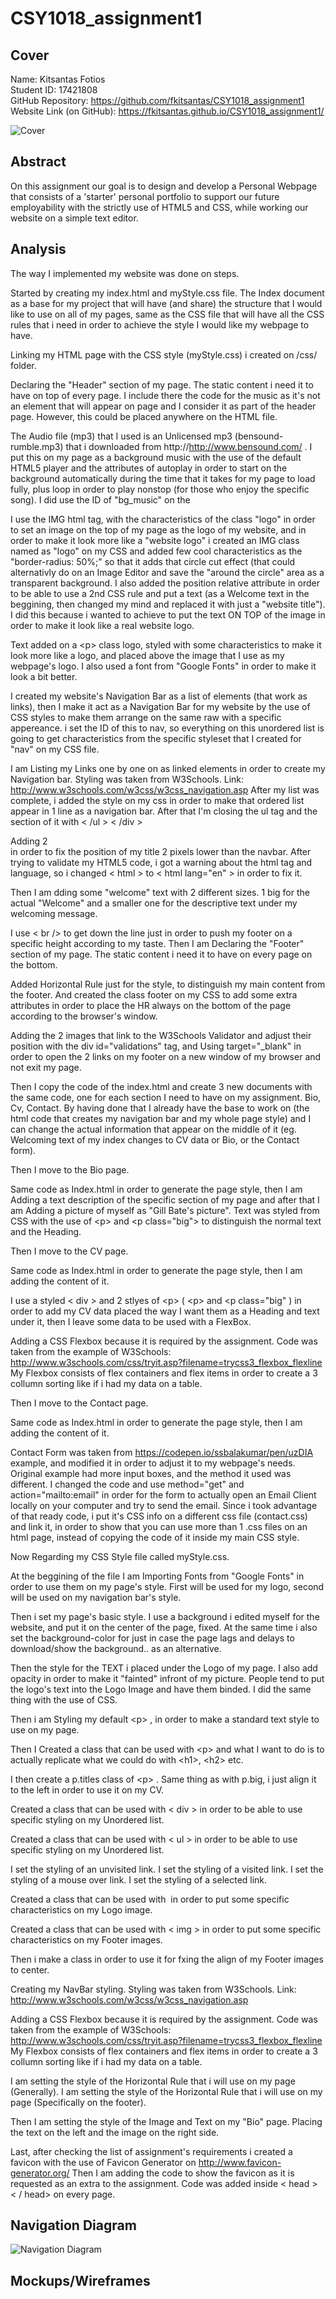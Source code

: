 # CSY1018_assignment1

## Cover 

Name: Kitsantas Fotios    
Student ID: 17421808    
GitHub Repository: https://github.com/fkitsantas/CSY1018_assignment1    
Website Link (on GitHub): https://fkitsantas.github.io/CSY1018_assignment1/    

<img src="images/cover.png" alt="Cover" />

## Abstract

On this assignment our goal is to design and develop a Personal Webpage that consists of a 'starter' personal portfolio to support our future employability with the strictly use of HTML5 and CSS, while working our website on a simple text editor.

## Analysis

The way I implemented my website was done on steps.        

Started by creating my index.html and myStyle.css file. The Index document as a base for my project that will have (and share) the structure that I would like to use on all of my pages, same as the CSS file that will have all the CSS rules that i need in order to achieve the style I would like my webpage to have.

Linking my HTML page with the CSS style (myStyle.css) i created on /css/ folder.

Declaring the "Header" section of my page. The static content i need it to have on top of every page.
I include there the code for the music as it's not an element that will appear on page and I consider it as part of the header page.
However, this could be placed anywhere on the HTML file.


The Audio file (mp3) that I used is an Unlicensed mp3 (bensound-rumble.mp3) that i downloaded from
http://http://www.bensound.com/ . I put this on my page as a background music with the use of the default
HTML5 player and the attributes of autoplay in order to start on the background automatically during the time
that it takes for my page to load fully, plus loop in order to play nonstop (for those who enjoy the specific song).
I did use the ID of "bg_music" on the <audio> tag because I am planning to put some extra effort if <br>
there is time and give the use the ability to pause/stop the music with some buttons somewhere on site.
For now, since there are no buttons either, I have the "hidden" in order to just make it invisible on
page.

I use the IMG html tag, with the characteristics of the class "logo" in order to set an image on the
top of my page as the logo of my website, and in order to make it look more like a "website logo" i created
an IMG class named as "logo" on my CSS and added few cool characteristics as the "border-radius: 50%;" so that
it adds that circle cut effect (that could alternativly do on an Image Editor and save the "around the circle"
area as a transparent background. I also added the position relative attribute in order to be able to use a 2nd
CSS rule and put a text (as a Welcome text in the beggining, then changed my mind and replaced it with just a
"website title"). I did this because i wanted to achieve to put the text ON TOP of the image in order to make it 
look like a real website logo.

Text added on a \<p> class logo, styled with some characteristics to make it look more like a logo, and placed above the image
that I use as my webpage's logo. I also used a font from "Google Fonts" in order to make it look a bit better.

I created my website's Navigation Bar as a list of elements (that work as links), then I make it act as a
Navigation Bar for my website by the use of CSS styles to make them arrange on the same raw with a specific appereance.
i set the ID of this to nav, so everything on this unordered list is going to get characteristics from the specific
styleset that I created for "nav" on my CSS file.

I am Listing my Links one by one on as linked elements in order to create my Navigation bar. Styling was taken from W3Schools. Link: http://www.w3schools.com/w3css/w3css_navigation.asp
After my list was complete, i added the style on my css in order to make that ordered list appear in 1 line as a navigation bar. After that I'm closing the ul tag and the section of it with < /ul > < /div >

Adding 2 <br /> in order to fix the position of my title 2 pixels lower than the navbar.
After trying to validate my HTML5 code, i got a warning about the html tag and language, so i changed < html > to < html lang="en" > in order to fix it.

Then I am dding some "welcome" text with 2 different sizes. 1 big for the actual "Welcome" and a smaller one for the descriptive text under my welcoming message.

I use < br /> to get down the line just in order to push my footer on a specific height according to my taste. Then I am Declaring the "Footer" section of my page. The static content i need it to have on every page on the bottom.

Added Horizontal Rule just for the style, to distinguish my main content from the footer.
And created the class footer on my CSS to add some extra attributes in order to place the HR always on the bottom of the page according
to the browser's window.

Adding the 2 images that link to the W3Schools Validator and adjust their position with the div id="validations" tag, and Using target="_blank" in order to open the 2 links on my footer on a new window of my browser and not exit my page. 

Then I copy the code of the index.html and create 3 new documents with the same code, one for each section I need to have on my assignment. Bio, Cv, Contact.
By having done that I already have the base to work on (the html code that creates my navigation bar and my whole page style) and I can change the actual information that appear on the middle of it (eg. Welcoming text of my index changes to CV data or Bio, or the Contact form).

Then I move to the Bio page.

Same code as Index.html in order to generate the page style, then I am Adding a text description of the specific section of my page and after that I am Adding a picture of myself as "Gill Bate's picture". Text was styled from CSS with the use of \<p> and \<p class="big"> to distinguish the normal text and the Heading.

Then I move to the CV page.

Same code as Index.html in order to generate the page style, then I am adding the content of it.

I use a styled < div > and 2 stlyes of \<p> ( \<p> and <p class="big" ) in order to add my CV data placed the way I want them as a Heading and text under it, then I leave some data to be used with a FlexBox.

Adding a CSS Flexbox because it is required by the assignment. Code was taken from the example of W3Schools: http://www.w3schools.com/css/tryit.asp?filename=trycss3_flexbox_flexline<br>
My Flexbox consists of flex containers and flex items in order to create a 3 collumn sorting like if i had my data on a table.

Then I move to the Contact page.

Same code as Index.html in order to generate the page style, then I am adding the content of it.

Contact Form was taken from https://codepen.io/ssbalakumar/pen/uzDIA example, and modified it in order to adjust it to my webpage's needs.<br>
Original example had more input boxes, and the method it used was different. I changed the code and use method="get" and action="mailto:email" in order for the form to actually open an Email Client locally on your computer and try to send the email.
Since i took advantage of that ready code, i put it's CSS info on a different css file (contact.css) and link it, in order to show that you can use more than 1 .css files on an html page, instead of copying the code of it inside my main CSS style.

Now Regarding my CSS Style file called myStyle.css.

At the beggining of the file I am Importing Fonts from "Google Fonts" in order to use them on my page's style. First will be used for my logo, second will be used on my navigation bar's style.

Then i set my page's basic style. I use a background i edited myself for the website, and put it on the center of the page, fixed. At the same time i also set the background-color for just in case the page lags and delays to download/show the background.. as an alternative.

Then the style for the TEXT i placed under the Logo of my page. I also add opacity in order to make it "fainted" infront of my picture. People tend to put the logo's text into the Logo Image and have them binded. I did the same thing with the use of CSS.

Then i am Styling my default \<p> , in order to make a standard text style to use on my page.

Then I Created a class that can be used with \<p> and what I want to do is to actually replicate what we could do with \<h1>, \<h2> etc.

I then create a p.titles class of \<p> . Same thing as with p.big, i just align it to the left in order to use it on my CV.

Created a class that can be used with < div > in order to be able to use specific styling on my Unordered list.

Created a class that can be used with < ul > in order to be able to use specific styling on my Unordered list. 

I set the styling of an unvisited link.
I set the styling of a visited link.
I set the styling of a mouse over link.
I set the styling of a selected link.

Created a class that can be used with <img> in order to put some specific characteristics on my Logo image.

Created a class that can be used with < img > in order to put some specific characteristics on my Footer images.

Then i make a class in order to use it for fxing the align of my Footer images to center.

Creating my NavBar styling. Styling was taken from W3Schools. Link: http://www.w3schools.com/w3css/w3css_navigation.asp

Adding a CSS Flexbox because it is required by the assignment. Code was taken from the example of W3Schools: http://www.w3schools.com/css/tryit.asp?filename=trycss3_flexbox_flexline <br>
My Flexbox consists of flex containers and flex items in order to create a 3 collumn sorting like if i had my data on a table.

I am setting the style of the Horizontal Rule that i will use on my page (Generally).
I am setting the style of the Horizontal Rule that i will use on my page (Specifically on the footer).

Then I am setting the style of the Image and Text on my "Bio" page. Placing the text on the left and the image on the right side.

Last, after checking the list of assignment's requirements i created a favicon with the use of Favicon Generator on http://www.favicon-generator.org/
Then I am adding the code to show the favicon as it is requested as an extra to the assignment. Code was added inside < head > < / head> on every page.

## Navigation Diagram
<img src="images/navigation.jpg" alt="Navigation Diagram" />

## Mockups/Wireframes